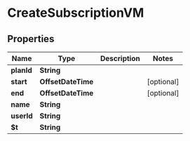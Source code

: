 

# CreateSubscriptionVM


## Properties

| Name | Type | Description | Notes |
|------------ | ------------- | ------------- | -------------|
|**planId** | **String** |  |  |
|**start** | **OffsetDateTime** |  |  [optional] |
|**end** | **OffsetDateTime** |  |  [optional] |
|**name** | **String** |  |  |
|**userId** | **String** |  |  |
|**$t** | **String** |  |  |



